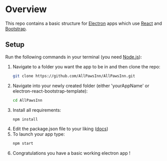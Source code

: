 # Overview
This repo contains a basic structure for [Electron](https://electron.atom.io/) apps which use [React](https://facebook.github.io/react/) and [Bootstrap](http://getbootstrap.com/).

## Setup
Run the following commands in your terminal (you need [Node.js](https://nodejs.org/en/)):

1. Navigate to a folder you want the app to be in and then clone the repo:  
    ```sh
    git clone https://github.com/AllPawsInn/AllPawsInn.git
    ```
2. Navigate into your newly created folder (either 'yourAppName' or electron-react-bootstrap-template):  
    ```sh
    cd AllPawsInn
    ```
3. Install all requirements:  
    ```sh
    npm install
    ```
4. Edit the package.json file to your liking ([docs](https://docs.npmjs.com/files/package.json))  
5. To launch your app type:  
    ```sh
    npm start
    ```
6. Congratulations you have a basic working electron app !

